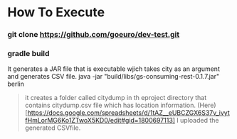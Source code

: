 # How To Execute
### git clone https://github.com/goeuro/dev-test.git
### gradle build
  It generates a JAR file that is executable wjich takes city as an argument and generates CSV file.
  java -jar "build/libs/gs-consuming-rest-0.1.7.jar" berlin
> it creates a folder called citydump in th eproject directory that contains citydump.csv file which has location    information.
> (Here)[https://docs.google.com/spreadsheets/d/1tAZ__eUBCZGX6S37v_ivytfHmLorMG6Ko1ZTwoX5KD0/edit#gid=1800697113] I uploaded the generated CSVfile.
   
